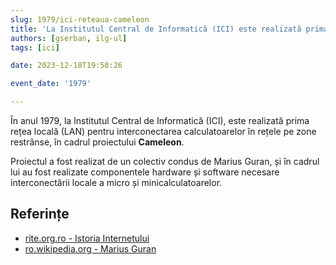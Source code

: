 ```yaml
---
slug: 1979/ici-reteaua-cameleon
title: 'La Institutul Central de Informatică (ICI) este realizată prima rețea locală (proiectul Cameleon)'
authors: [gserban, ilg-ul]
tags: [ici]

date: 2023-12-18T19:58:26

event_date: '1979'

---
```


În anul 1979, la Institutul Central de Informatică (ICI), este realizată prima rețea locală (LAN)
pentru interconectarea
calculatoarelor în rețele pe zone restrânse, în cadrul
proiectului **Cameleon**.

<!-- truncate -->

Proiectul a fost realizat de un colectiv condus de Marius Guran, și în
cadrul lui au fost realizate componentele hardware și software necesare
interconectării locale a micro și minicalculatoarelor.

## Referințe

- [rite.org.ro - Istoria Internetului](https://rite.org.ro/istoria-internetului/)
- [ro.wikipedia.org - Marius Guran](https://ro.wikipedia.org/wiki/Marius_Guran)
